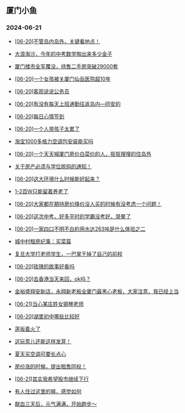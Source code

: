 ## 厦门小鱼 
### 2024-06-21

+ [[06-20]不管岛内岛外，关键看地点！](http://bbs.xmfish.com/read-htm-tid-18207427.html)

+ [大浪淘沙，今年的中考数学掏出来多少金子](http://bbs.xmfish.com/read-htm-tid-18207331.html)

+ [厦门楼市全军覆没，待售二手房突破29000套](http://bbs.xmfish.com/read-htm-tid-18207461.html)

+ [[06-20]一个女孩被关厦门仙岳医院超10年](http://bbs.xmfish.com/read-htm-tid-18207458.html)

+ [[06-20]客观说说公务员](http://bbs.xmfish.com/read-htm-tid-18207489.html)

+ [[06-20]有没有每天上班通勤往返岛内—同安的](http://bbs.xmfish.com/read-htm-tid-18207281.html)

+ [[06-20]每日心情签到](http://bbs.xmfish.com/read-htm-tid-18207272.html)

+ [[06-20]一个人带孩子太累了](http://bbs.xmfish.com/read-htm-tid-18207544.html)

+ [淘宝1000多格力空调包安装能买吗](http://bbs.xmfish.com/read-htm-tid-18207448.html)

+ [[06-20]一个天天喊厦门房价白菜价的人，抠抠搜搜的住岛外](http://bbs.xmfish.com/read-htm-tid-18207407.html)

+ [关于房产必须与学位脱钩的通知！](http://bbs.xmfish.com/read-htm-tid-18207410.html)

+ [[06-20]这大环境什么时候能好起来？](http://bbs.xmfish.com/read-htm-tid-18207594.html)

+ [1-2百W只能留着养老了](http://bbs.xmfish.com/read-htm-tid-18207496.html)

+ [[06-20]大家都在期待房价降价没人买的时候有没考虑一个问题！](http://bbs.xmfish.com/read-htm-tid-18207583.html)

+ [[06-20]这次中考，好多平时的学霸没考好，哭晕了](http://bbs.xmfish.com/read-htm-tid-18207727.html)

+ [[06-20]一家四口不明不白的用水达263吨是什么体验之二](http://bbs.xmfish.com/read-htm-tid-18207474.html)

+ [城中村租房纪事：买菜篇](http://bbs.xmfish.com/read-htm-tid-18207531.html)

+ [复旦大学打老师学生，一巴掌干掉了自己的前程](http://bbs.xmfish.com/read-htm-tid-18207757.html)

+ [[06-20]玫瑰的故事好看吗](http://bbs.xmfish.com/read-htm-tid-18207573.html)

+ [[06-20]去香港当天来回，ok吗？](http://bbs.xmfish.com/read-htm-tid-18207575.html)

+ [金裕盛翔安新店，永翔新老板全厦门最黑心老板，大家注意，我已经上当](http://bbs.xmfish.com/read-htm-tid-18207585.html)

+ [[06-21]当心某庄姓女钢琴老师](http://bbs.xmfish.com/read-htm-tid-18207774.html)

+ [[06-20]湖里初中哪些比较好](http://bbs.xmfish.com/read-htm-tid-18207626.html)

+ [莲坂着火了](http://bbs.xmfish.com/read-htm-tid-18207719.html)

+ [这玩意儿还能这样发芽！](http://bbs.xmfish.com/read-htm-tid-18207734.html)

+ [夏天买空调可要长点心](http://bbs.xmfish.com/read-htm-tid-18207754.html)

+ [房价涨的时候，提出租售同权！](http://bbs.xmfish.com/read-htm-tid-18207681.html)

+ [[06-21]其实我希望股市继续下行](http://bbs.xmfish.com/read-htm-tid-18207835.html)

+ [有人住过这里的嘛，感觉如何](http://bbs.xmfish.com/read-htm-tid-18207937.html)

+ [献血三天后，元气满满，开始跑步～](http://bbs.xmfish.com/read-htm-tid-18207810.html)


